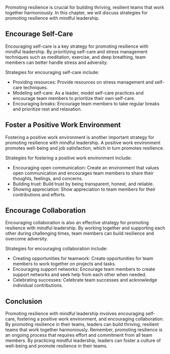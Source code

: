 
Promoting resilience is crucial for building thriving, resilient teams that work together harmoniously. In this chapter, we will discuss strategies for promoting resilience with mindful leadership.

Encourage Self-Care
-------------------

Encouraging self-care is a key strategy for promoting resilience with mindful leadership. By prioritizing self-care and stress management techniques such as meditation, exercise, and deep breathing, team members can better handle stress and adversity.

Strategies for encouraging self-care include:

* Providing resources: Provide resources on stress management and self-care techniques.
* Modeling self-care: As a leader, model self-care practices and encourage team members to prioritize their own self-care.
* Encouraging breaks: Encourage team members to take regular breaks and prioritize rest and relaxation.

Foster a Positive Work Environment
----------------------------------

Fostering a positive work environment is another important strategy for promoting resilience with mindful leadership. A positive work environment promotes well-being and job satisfaction, which in turn promotes resilience.

Strategies for fostering a positive work environment include:

* Encouraging open communication: Create an environment that values open communication and encourages team members to share their thoughts, feelings, and concerns.
* Building trust: Build trust by being transparent, honest, and reliable.
* Showing appreciation: Show appreciation to team members for their contributions and efforts.

Encourage Collaboration
-----------------------

Encouraging collaboration is also an effective strategy for promoting resilience with mindful leadership. By working together and supporting each other during challenging times, team members can build resilience and overcome adversity.

Strategies for encouraging collaboration include:

* Creating opportunities for teamwork: Create opportunities for team members to work together on projects and tasks.
* Encouraging support networks: Encourage team members to create support networks and seek help from each other when needed.
* Celebrating successes: Celebrate team successes and acknowledge individual contributions.

Conclusion
----------

Promoting resilience with mindful leadership involves encouraging self-care, fostering a positive work environment, and encouraging collaboration. By promoting resilience in their teams, leaders can build thriving, resilient teams that work together harmoniously. Remember, promoting resilience is an ongoing process that requires effort and commitment from all team members. By practicing mindful leadership, leaders can foster a culture of well-being and promote resilience in their teams.
